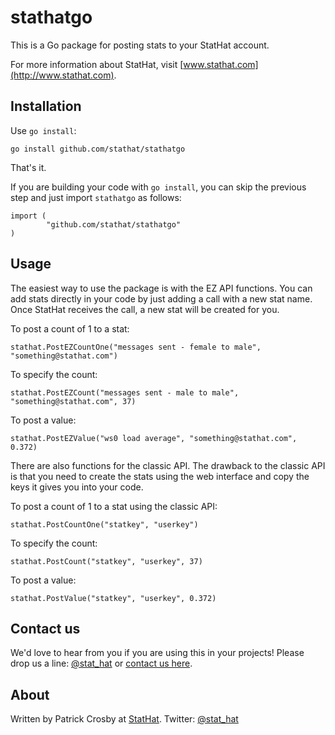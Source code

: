 stathatgo
==========

This is a Go package for posting stats to your StatHat account.

For more information about StatHat, visit [www.stathat.com](http://www.stathat.com).

Installation
------------

Use `go install`:

    go install github.com/stathat/stathatgo

That's it.

If you are building your code with `go install`, you can skip the previous step and just
import `stathatgo` as follows:

    import (
            "github.com/stathat/stathatgo"
    )

Usage
-----

The easiest way to use the package is with the EZ API functions.  You can add stats
directly in your code by just adding a call with a new stat name.  Once StatHat
receives the call, a new stat will be created for you.

To post a count of 1 to a stat:

    stathat.PostEZCountOne("messages sent - female to male", "something@stathat.com")

To specify the count:

    stathat.PostEZCount("messages sent - male to male", "something@stathat.com", 37)

To post a value:

    stathat.PostEZValue("ws0 load average", "something@stathat.com", 0.372)

There are also functions for the classic API.  The drawback to the classic API is
that you need to create the stats using the web interface and copy the keys it
gives you into your code.

To post a count of 1 to a stat using the classic API:

    stathat.PostCountOne("statkey", "userkey")

To specify the count:

    stathat.PostCount("statkey", "userkey", 37)

To post a value:

    stathat.PostValue("statkey", "userkey", 0.372)

Contact us
----------

We'd love to hear from you if you are using this in your projects!  Please drop us a
line: [@stat_hat](http://twitter.com/stat_hat) or [contact us here](http://www.stathat.com/docs/contact).

About
-----

Written by Patrick Crosby at [StatHat](http://www.stathat.com).  Twitter:  [@stat_hat](http://twitter.com/stat_hat)
